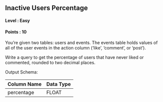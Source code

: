 ## Inactive Users Percentage

#### Level : Easy
#### Points : 10

You’re given two tables: users and events. The events table holds values of all of the user events in the action column (‘like’, ‘comment’, or ‘post’).

Write a query to get the percentage of users that have never liked or commented, rounded to two decimal places.

Output Schema:

| Column Name | Data Type |
|------------|----------|
| percentage | FLOAT    |
